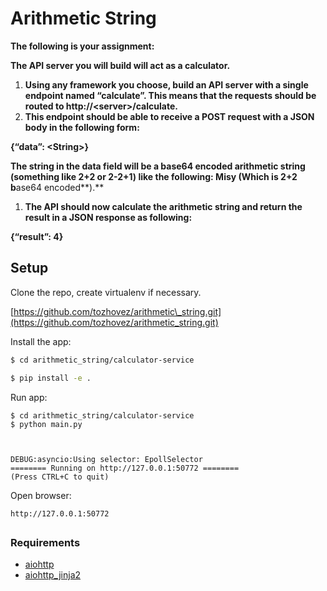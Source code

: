 # Arithmetic String

**The following is your assignment:**

**The API server you will build will act as a calculator.**

1. **Using any framework you choose, build an API server with a single endpoint named “calculate”. This means that the requests should be routed to http://&lt;server&gt;/calculate.**
2. **This endpoint should be able to receive a POST request with a JSON body in the following form:**

**{“data”: &lt;String&gt;}**

**The string in the data field will be a base64 encoded arithmetic string \(something like 2+2 or 2-2+1\) like the following: Misy \(Which is 2+2 b**ase64 encoded**\).**

1. **The API should now calculate the arithmetic string and return the result in a JSON response as following:**

**{“result”: 4}**

## Setup

Clone the repo, create virtualenv if necessary.

[https://github.com/tozhovez/arithmetic\_string.git](https://github.com/tozhovez/arithmetic_string.git)

Install the app:

```bash
$ cd arithmetic_string/calculator-service

$ pip install -e . 
```

Run app:

```text
$ cd arithmetic_string/calculator-service
$ python main.py 



DEBUG:asyncio:Using selector: EpollSelector
======== Running on http://127.0.0.1:50772 ========
(Press CTRL+C to quit)

```

Open browser:

```text
http://127.0.0.1:50772
```



## 

### Requirements

* [aiohttp](https://github.com/KeepSafe/aiohttp)
* [aiohttp\_jinja2](https://github.com/aio-libs/aiohttp_jinja2)

